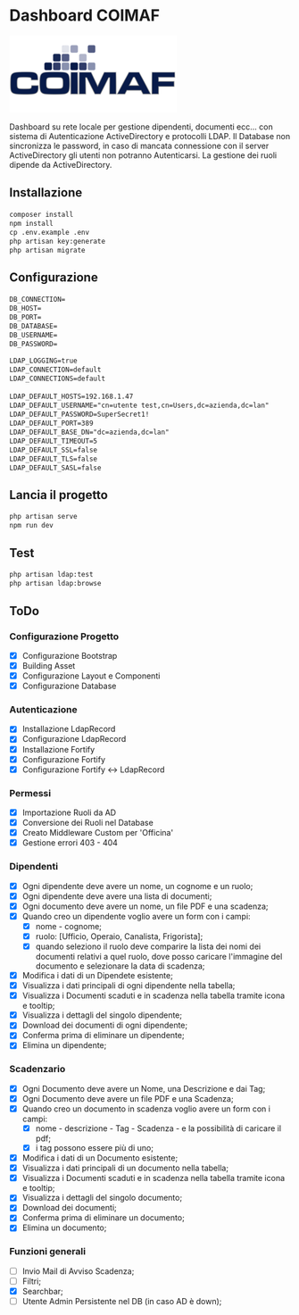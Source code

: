 # Dashboard COIMAF

![alt text](https://github.com/NicolaMazzaferro/Coimaf_Dashboard_beta/blob/main/public/assets/coimaf_logo.png?raw=true)

Dashboard su rete locale per gestione dipendenti, documenti ecc... con sistema di Autenticazione ActiveDirectory e protocolli LDAP.
Il Database non sincronizza le password, in caso di mancata connessione con il server ActiveDirectory gli utenti non potranno Autenticarsi.
La gestione dei ruoli dipende da ActiveDirectory.

## Installazione
```
composer install
npm install
cp .env.example .env
php artisan key:generate
php artisan migrate
```
## Configurazione
```
DB_CONNECTION=
DB_HOST=
DB_PORT=
DB_DATABASE=
DB_USERNAME=
DB_PASSWORD=
```

```
LDAP_LOGGING=true
LDAP_CONNECTION=default
LDAP_CONNECTIONS=default

LDAP_DEFAULT_HOSTS=192.168.1.47
LDAP_DEFAULT_USERNAME="cn=utente test,cn=Users,dc=azienda,dc=lan"
LDAP_DEFAULT_PASSWORD=SuperSecret1!
LDAP_DEFAULT_PORT=389
LDAP_DEFAULT_BASE_DN="dc=azienda,dc=lan"
LDAP_DEFAULT_TIMEOUT=5
LDAP_DEFAULT_SSL=false
LDAP_DEFAULT_TLS=false
LDAP_DEFAULT_SASL=false
```

## Lancia il progetto
```
php artisan serve
npm run dev
```

## Test
```
php artisan ldap:test
php artisan ldap:browse
```

## ToDo
### Configurazione Progetto
- [x] Configurazione Bootstrap
- [x] Building Asset
- [x] Configurazione Layout e Componenti
- [x] Configurazione Database

### Autenticazione
- [x] Installazione LdapRecord
- [x] Configurazione LdapRecord
- [x] Installazione Fortify
- [x] Configurazione Fortify
- [x] Configurazione Fortify <-> LdapRecord

### Permessi
- [x] Importazione Ruoli da AD
- [x] Conversione dei Ruoli nel Database
- [x] Creato Middleware Custom per 'Officina'
- [x] Gestione errori 403 - 404

### Dipendenti
 - [x] Ogni dipendente deve avere un nome, un cognome e un ruolo;
 - [x] Ogni dipendente deve avere una lista di documenti;
 - [x] Ogni documento deve avere un nome, un file PDF e una scadenza;
 - [x] Quando creo un dipendente voglio avere un form con i campi:
    - [x] nome - cognome;
    - [x] ruolo: [Ufficio, Operaio, Canalista, Frigorista];
     - [x] quando seleziono il ruolo deve comparire la lista dei nomi dei documenti relativi a quel ruolo, dove posso caricare l'immagine del documento e selezionare la data di scadenza;

- [x] Modifica i dati di un Dipendete esistente;
- [x] Visualizza i dati principali di ogni dipendente nella tabella;
- [x] Visualizza i Documenti scaduti e in scadenza nella tabella tramite icona e tooltip;
- [x] Visualizza i dettagli del singolo dipendente;
- [x] Download dei documenti di ogni dipendente;
- [x] Conferma prima di eliminare un dipendente;
- [x] Elimina un dipendente;

### Scadenzario
- [x] Ogni Documento deve avere un Nome, una Descrizione e dai Tag;
- [x] Ogni Documento deve avere un file PDF e una Scadenza;
- [x] Quando creo un documento in scadenza voglio avere un form con i campi:
    - [x] nome - descrizione - Tag - Scadenza - e la possibilità di caricare il pdf;
    - [x] i tag possono essere più di uno;
- [x] Modifica i dati di un Documento esistente;
- [x] Visualizza i dati principali di un documento nella tabella;
- [x] Visualizza i Documenti scaduti e in scadenza nella tabella tramite icona e tooltip;
- [x] Visualizza i dettagli del singolo documento;
- [x] Download dei documenti;
- [x] Conferma prima di eliminare un documento;
- [x] Elimina un documento;

### Funzioni generali
- [ ] Invio Mail di Avviso Scadenza;
- [ ] Filtri;
- [x] Searchbar;
- [ ] Utente Admin Persistente nel DB (in caso AD è down);